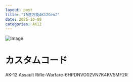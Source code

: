 ```yaml
---
layout: post
title: "75連万能AK12Gen2"
date: 2025-10-08
categories: AK12
---
```


![Image](https://github.com/user-attachments/assets/d01d8649-6da6-4e3b-b5e9-540e9154c1f1)

# カスタムコード

AK-12 Assault Rifle-Warfare-6HPDNVO02VN7K4KV5MF2R
